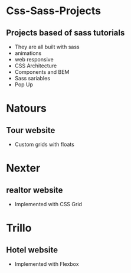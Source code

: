 # Css-Sass-Projects

## Projects based of sass tutorials

- They are all built with sass
- animations
- web responsive
- CSS Architecture
- Components and BEM
- Sass sariables
- Pop Up

# Natours

## Tour website

- Custom grids with floats

# Nexter

## realtor website

- Implemented with CSS Grid

# Trillo

## Hotel website

- Implemented with Flexbox
